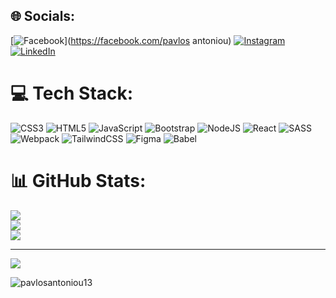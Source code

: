 
## 🌐 Socials:
[![Facebook](https://img.shields.io/badge/Facebook-%231877F2.svg?logo=Facebook&logoColor=white)](https://facebook.com/pavlos antoniou) [![Instagram](https://img.shields.io/badge/Instagram-%23E4405F.svg?logo=Instagram&logoColor=white)](https://instagram.com/pavlosantoniou13) [![LinkedIn](https://img.shields.io/badge/LinkedIn-%230077B5.svg?logo=linkedin&logoColor=white)](https://linkedin.com/in/https://www.linkedin.com/in/pavlos-antoniou-a43653264/) 

# 💻 Tech Stack:
![CSS3](https://img.shields.io/badge/css3-%231572B6.svg?style=for-the-badge&logo=css3&logoColor=white) ![HTML5](https://img.shields.io/badge/html5-%23E34F26.svg?style=for-the-badge&logo=html5&logoColor=white) ![JavaScript](https://img.shields.io/badge/javascript-%23323330.svg?style=for-the-badge&logo=javascript&logoColor=%23F7DF1E) ![Bootstrap](https://img.shields.io/badge/bootstrap-%23563D7C.svg?style=for-the-badge&logo=bootstrap&logoColor=white) ![NodeJS](https://img.shields.io/badge/node.js-6DA55F?style=for-the-badge&logo=node.js&logoColor=white) ![React](https://img.shields.io/badge/react-%2320232a.svg?style=for-the-badge&logo=react&logoColor=%2361DAFB) ![SASS](https://img.shields.io/badge/SASS-hotpink.svg?style=for-the-badge&logo=SASS&logoColor=white) ![Webpack](https://img.shields.io/badge/webpack-%238DD6F9.svg?style=for-the-badge&logo=webpack&logoColor=black) ![TailwindCSS](https://img.shields.io/badge/tailwindcss-%2338B2AC.svg?style=for-the-badge&logo=tailwind-css&logoColor=white) 	![Figma](https://img.shields.io/badge/figma-%23F24E1E.svg?style=for-the-badge&logo=figma&logoColor=white) ![Babel](https://img.shields.io/badge/Babel-F9DC3e?style=for-the-badge&logo=babel&logoColor=black)
# 📊 GitHub Stats:
![](https://github-readme-stats.vercel.app/api?username=pavlosantoniou13&theme=dark&hide_border=false&include_all_commits=false&count_private=false)<br/>
![](https://github-readme-streak-stats.herokuapp.com/?user=pavlosantoniou13&theme=dark&hide_border=false)<br/>
![](https://github-readme-stats.vercel.app/api/top-langs/?username=pavlosantoniou13&theme=dark&hide_border=false&include_all_commits=false&count_private=false&layout=compact)



---
[![](https://visitcount.itsvg.in/api?id=pavlosantoniou13&icon=0&color=12)](https://visitcount.itsvg.in)



<p><img align="center" src="https://github-readme-streak-stats.herokuapp.com/?user=pavlosantoniou13&" alt="pavlosantoniou13" /></p>

